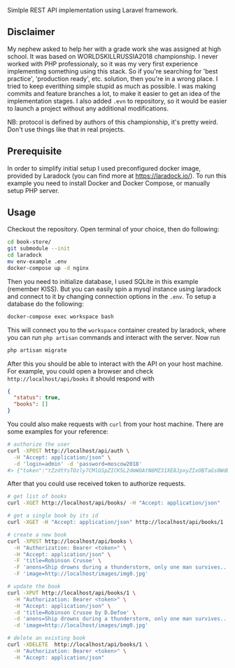 Simlple REST API implementation using Laravel framework.

## Disclaimer
My nephew asked to help her with a grade work she was assigned at high school.
It was based on WORLDSKILLRUSSIA2018 championship.
I never worked with PHP professionaly, so it was my very first experience implementing something using this stack.
So if you're searching for 'best practice', 'production ready', etc. solution, then you're in a wrong place.
I tried to keep everithing simple stupid as much as possible.
I was making commits and feature branches a lot, to make it easier to get an idea of the implementation stages.
I also added `.evn` to repository, so it would be easier to launch a project without any additional modifications.

NB: protocol is defined by authors of this championship, it's pretty weird.
Don't use things like that in real projects.

## Prerequisite 
In order to simplify initial setup I used preconfigured docker image, provided by Laradock (you can find more at https://laradock.io/).
To run this example you need to install Docker and Docker Compose, or manually setup PHP server.

## Usage
Checkout the repository.
Open terminal of your choice, then do following:
```bash
cd book-store/
git submodule --init
cd laradock
mv env-example .env
docker-compose up -d nginx
```
Then you need to initialize database, I used SQLite in this example (remember KISS).
But you can easily spin a mysql instance using laradock and connect to it by changing connection options in the `.env`.
To setup a database do the following:
```bash
docker-compose exec workspace bash
```
This will connect you to the `workspace` container created by laradock, where you can run `php artisan` commands and interact with the server.
Now run
```bash
php artisan migrate
```
After this you should be able to interact with the API on your host machine.
For example, you could open a browser and check `http://localhost/api/books` it should respond with
```json
{
  "status": true,
  "books": []
}
```

You could also make requests with `curl` from your host machine.
There are some examples for your reference:
```bash
# authorize the user
curl -XPOST http://localhost/api/auth \
  -H "Accept: application/json" \
  -d 'login=admin' -d 'password=moscow2018'
#> {"token":"tZzdtYsTOzly7CMlGSpZICK5L2dmWOAtN8MZ31XE8JpxyZIxOBTaGs8WdEJn","status":true}
```
After that you could use received token to authorize requests.
```bash
# get list of books
curl -XGET http://localhost/api/books/ -H "Accept: application/json"

# get a single book by its id
curl -XGET -H "Accept: application/json" http://localhost/api/books/1

# create a new book
curl -XPOST http://localhost/api/books \
  -H "Authorization: Bearer <token>" \
  -H "Accept: application/json" \
  -F 'title=Robinson Crusoe' \
  -F 'anons=Ship drowns during a thunderstorm, only one man survives...' \
  -F 'image=http://localhost/images/img0.jpg'

# update the book
curl -XPUT http://localhost/api/books/1 \
  -H "Authorization: Bearer <token>" \
  -H "Accept: application/json" \
  -d 'title=Robinson Crusoe by D.Defoe' \
  -d 'anons=Ship drowns during a thunderstorm, only one man survives...' \
  -d 'image=http://localhost/images/img0.jpg'

# delete an existing book
curl -XDELETE  http://localhost/api/books/1 \
  -H "Authorization: Bearer <token>" \
  -H "Accept: application/json"
```
